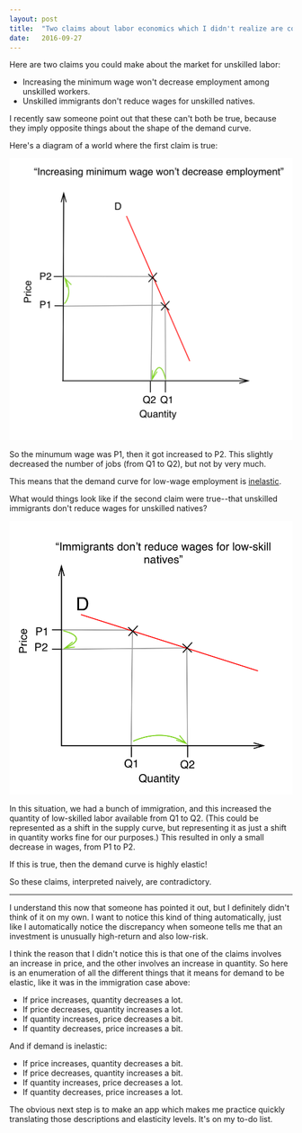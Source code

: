 ```yaml
---
layout: post
title:  "Two claims about labor economics which I didn't realize are contradictory"
date:   2016-09-27
---
```


Here are two claims you could make about the market for unskilled labor:

- Increasing the minimum wage won't decrease employment among unskilled workers.
- Unskilled immigrants don't reduce wages for unskilled natives.

I recently saw someone point out that these can't both be true, because they imply opposite things about the shape of the demand curve.

Here's a diagram of a world where the first claim is true:

![supply and demand diagram](/img/min_wage.png)

So the minumum wage was P1, then it got increased to P2. This slightly decreased the number of jobs (from Q1 to Q2), but not by very much.

This means that the demand curve for low-wage employment is [inelastic](https://en.wikipedia.org/wiki/Price_elasticity_of_demand).

What would things look like if the second claim were true--that unskilled immigrants don't reduce wages for unskilled natives?

![supply and demand diagram](/img/immigrant_wage.png)

In this situation, we had a bunch of immigration, and this increased the quantity of low-skilled labor available from Q1 to Q2. (This could be represented as a shift in the supply curve, but representing it as just a shift in quantity works fine for our purposes.) This resulted in only a small decrease in wages, from P1 to P2.

If this is true, then the demand curve is highly elastic!

So these claims, interpreted naively, are contradictory.

---

I understand this now that someone has pointed it out, but I definitely didn't think of it on my own. I want to notice this kind of thing automatically, just like I automatically notice the discrepancy when someone tells me that an investment is unusually high-return and also low-risk.

I think the reason that I didn't notice this is that one of the claims involves an increase in price, and the other involves an increase in quantity. So here is an enumeration of all the different things that it means for demand to be elastic, like it was in the immigration case above:

- If price increases, quantity decreases a lot.
- If price decreases, quantity increases a lot.
- If quantity increases, price decreases a bit.
- If quantity decreases, price increases a bit.

And if demand is inelastic:

- If price increases, quantity decreases a bit.
- If price decreases, quantity increases a bit.
- If quantity increases, price decreases a lot.
- If quantity decreases, price increases a lot.

The obvious next step is to make an app which makes me practice quickly translating those descriptions and elasticity levels. It's on my to-do list.

<!-- 2.6% of people work for minimum wage -->
